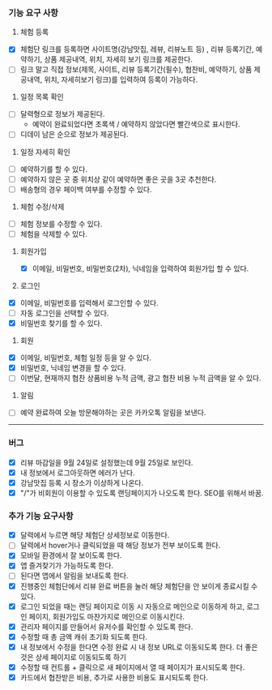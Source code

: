 ### 기능 요구 사항

1. 체험 등록

- [x] 체험단 링크를 등록하면 사이트명(강남맛집, 레뷰, 리뷰노트 등) , 리뷰 등록기간, 예약하기, 상품 제공내역, 위치, 자세히 보기 링크를 제공한다.
- [ ] 링크 말고 직접 정보(제목, 사이트, 리뷰 등록기간(필수), 협찬비, 예약하기, 상품 제공내역, 위치, 자세히보기 링크)를 입력하여 등록이 가능하다.

1. 일정 목록 확인

- [ ] 달력형으로 정보가 제공된다.
  - 예약이 완료되었다면 초록색 / 예약하지 않았다면 빨간색으로 표시한다.
- [ ] 디데이 남은 순으로 정보가 제공된다.

1. 일정 자세히 확인

- [ ] 예약하기를 할 수 있다.
- [ ] 예약하지 않은 곳 중 위치상 같이 예약하면 좋은 곳을 3곳 추천한다.
- [ ] 배송형의 경우 페이백 여부를 수정할 수 있다.

1. 체험 수정/삭제

- [ ] 체험 정보를 수정할 수 있다.
- [ ] 체험을 삭제할 수 있다.

1. 회원가입

   - [x] 이메일, 비밀번호, 비밀번호(2차), 닉네임을 입력하여 회원가입 할 수 있다.

1. 로그인

- [x] 이메일, 비밀번호를 입력해서 로그인할 수 있다.
- [ ] 자동 로그인을 선택할 수 있다.
- [x] 비밀번호 찾기를 할 수 있다.

1. 회원

- [x] 이메일, 비밀번호, 체험 일정 등을 알 수 있다.
- [x] 비밀번호, 닉네임 변경을 할 수 있다.
- [ ] 이번달, 현재까지 협찬 상품비용 누적 금액, 광고 협찬 비용 누적 금액을 알 수 있다.

1. 알림

- [ ] 예약 완료하여 오늘 방문해야하는 곳은 카카오톡 알림을 보낸다.

---

### 버그

- [x] 리뷰 마감일을 9월 24일로 설정했는데 9월 25일로 보인다.
- [x] 내 정보에서 로그아웃하면 에러가 난다.
- [x] 강남맛집 등록 시 장소가 이상하게 나온다.
- [x] "/"가 비회원이 이용할 수 있도록 랜딩페이지가 나오도록 한다. SEO를 위해서 바꿈.

### 추가 기능 요구사항

- [x] 달력에서 누르면 해당 체험단 상세정보로 이동한다.
- [ ] 달력에서 hover거나 클릭되었을 때 해당 정보가 전부 보이도록 한다.
- [x] 모바일 환경에서 잘 보이도록 한다.
- [x] 앱 즐겨찾기가 가능하도록 한다.
- [ ] 된다면 앱에서 알림을 보내도록 한다.
- [x] 진행중인 체험단에서 리뷰 완료 버튼을 눌러 해당 체험단을 안 보이게 종료시킬 수 있다.
- [x] 로그인 되었을 때는 랜딩 페이지로 이동 시 자동으로 메인으로 이동하게 하고, 로그인 페이지, 회원가입도 마찬가지로 메인으로 이동시킨다.
- [x] 관리자 페이지를 만들어서 유저수를 확인할 수 있도록 한다.
- [x] 수정할 때 총 금액 캐쉬 초기화 되도록 한다.
- [x] 내 정보에서 수정을 한다면 수정 완료 시 내 정보 URL로 이동되도록 한다. 더 좋은 것은 상세 페이지로 이동되도록 하기
- [x] 수정할 때 컨트롤 + 클릭으로 새 페이지에서 열 때 페이지가 표시되도록 한다.
- [x] 카드에서 협찬받은 비용, 추가로 사용한 비용도 표시되도록 한다.
